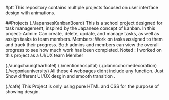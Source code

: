 #ptt
This repository contains multiple projects focused on user interface design with animations.

##Projects
(./JapansesKanbanBoard)
This is a school project designed for task management, inspired by the Japanese concept of kanban. In this project:
Admin: Can create, delete, update, and manage tasks, as well as assign tasks to team members.
Members: Work on tasks assigned to them and track their progress.
Both admins and members can view the overall progress to see how much work has been completed.
Noted : I worked on this project as a UI/UX team Member

(./aungchaungtharhotel)
(./mentionhospital)
(./planncohomedecoration)
(./vegoniauniversity)
All these 4 webpages didnt include any function. Just Show different UI/UX desgin and smooth transition .

(./cafe)
This Project is only using pure HTML and CSS for the purpose of showing desgin.

